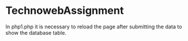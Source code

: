 # TechnowebAssignment
In php1.php it is necessary to reload the page after submitting the data to show the database table.
